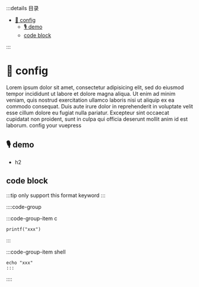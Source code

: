 :::details 目录
<!-- vim-markdown-toc Marked -->

* [🌮 config](#🌮-config)
  * [🎙️ demo](#🎙️-demo)
  * [code block](#code-block)

<!-- vim-markdown-toc -->
:::



# 🌮 config
Lorem ipsum dolor sit amet, consectetur adipisicing elit, sed do eiusmod tempor incididunt ut labore et dolore magna aliqua. Ut enim ad minim veniam, quis nostrud exercitation ullamco laboris nisi ut aliquip ex ea commodo consequat. Duis aute irure dolor in reprehenderit in voluptate velit esse cillum dolore eu fugiat nulla pariatur. Excepteur sint occaecat cupidatat non proident, sunt in culpa qui officia deserunt mollit anim id est laborum.
config your vuepress

## 🎙️ demo
- h2

## code block

:::tip
only support this format keyword
:::

::::code-group

:::code-group-item c
```
printf("xxx")
```
:::

:::code-group-item shell
```
echo "xxx"
:::
```
::::
